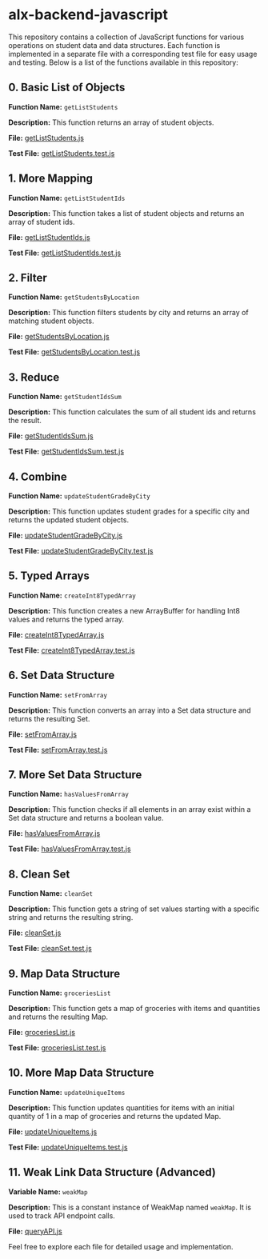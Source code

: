 # alx-backend-javascript

This repository contains a collection of JavaScript functions for various operations on student data and data structures. Each function is implemented in a separate file with a corresponding test file for easy usage and testing. Below is a list of the functions available in this repository:

## 0. Basic List of Objects

**Function Name:** `getListStudents`

**Description:** This function returns an array of student objects.

**File:** [getListStudents.js](getListStudents.js)

**Test File:** [getListStudents.test.js](getListStudents.test.js)

## 1. More Mapping

**Function Name:** `getListStudentIds`

**Description:** This function takes a list of student objects and returns an array of student ids.

**File:** [getListStudentIds.js](getListStudentIds.js)

**Test File:** [getListStudentIds.test.js](getListStudentIds.test.js)

## 2. Filter

**Function Name:** `getStudentsByLocation`

**Description:** This function filters students by city and returns an array of matching student objects.

**File:** [getStudentsByLocation.js](getStudentsByLocation.js)

**Test File:** [getStudentsByLocation.test.js](getStudentsByLocation.test.js)

## 3. Reduce

**Function Name:** `getStudentIdsSum`

**Description:** This function calculates the sum of all student ids and returns the result.

**File:** [getStudentIdsSum.js](getStudentIdsSum.js)

**Test File:** [getStudentIdsSum.test.js](getStudentIdsSum.test.js)

## 4. Combine

**Function Name:** `updateStudentGradeByCity`

**Description:** This function updates student grades for a specific city and returns the updated student objects.

**File:** [updateStudentGradeByCity.js](updateStudentGradeByCity.js)

**Test File:** [updateStudentGradeByCity.test.js](updateStudentGradeByCity.test.js)

## 5. Typed Arrays

**Function Name:** `createInt8TypedArray`

**Description:** This function creates a new ArrayBuffer for handling Int8 values and returns the typed array.

**File:** [createInt8TypedArray.js](createInt8TypedArray.js)

**Test File:** [createInt8TypedArray.test.js](createInt8TypedArray.test.js)

## 6. Set Data Structure

**Function Name:** `setFromArray`

**Description:** This function converts an array into a Set data structure and returns the resulting Set.

**File:** [setFromArray.js](setFromArray.js)

**Test File:** [setFromArray.test.js](setFromArray.test.js)

## 7. More Set Data Structure

**Function Name:** `hasValuesFromArray`

**Description:** This function checks if all elements in an array exist within a Set data structure and returns a boolean value.

**File:** [hasValuesFromArray.js](hasValuesFromArray.js)

**Test File:** [hasValuesFromArray.test.js](hasValuesFromArray.test.js)

## 8. Clean Set

**Function Name:** `cleanSet`

**Description:** This function gets a string of set values starting with a specific string and returns the resulting string.

**File:** [cleanSet.js](cleanSet.js)

**Test File:** [cleanSet.test.js](cleanSet.test.js)

## 9. Map Data Structure

**Function Name:** `groceriesList`

**Description:** This function gets a map of groceries with items and quantities and returns the resulting Map.

**File:** [groceriesList.js](groceriesList.js)

**Test File:** [groceriesList.test.js](groceriesList.test.js)

## 10. More Map Data Structure

**Function Name:** `updateUniqueItems`

**Description:** This function updates quantities for items with an initial quantity of 1 in a map of groceries and returns the updated Map.

**File:** [updateUniqueItems.js](updateUniqueItems.js)

**Test File:** [updateUniqueItems.test.js](updateUniqueItems.test.js)

## 11. Weak Link Data Structure (Advanced)

**Variable Name:** `weakMap`

**Description:** This is a constant instance of WeakMap named `weakMap`. It is used to track API endpoint calls.

**File:** [queryAPI.js](queryAPI.js)

Feel free to explore each file for detailed usage and implementation.
